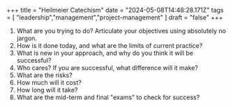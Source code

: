 +++ 
  title = "Heilmeier Catechism"
  date = "2024-05-08T14:48:28.171Z"
  tags = [ "leadership","management","project-management" ]
  draft = "false"
+++

1. What are you trying to do? Articulate your objectives using absolutely no jargon.
2. How is it done today, and what are the limits of current practice? 
3. What is new in your approach, and why do you think it will be successful?
4. Who cares? If you are successful, what difference will it make?
5. What are the risks?
6. How much will it cost?
7. How long will it take?
8. What are the mid-term and final "exams" to check for success?
  